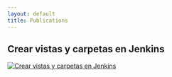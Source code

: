 ```yaml
---
layout: default
title: Publications
---
```


## Crear vistas y carpetas en Jenkins
[![Crear vistas y carpetas en Jenkins](https://img.youtube.com/vi/-KXydtZgdP4/0.jpg)](https://www.youtube.com/watch?v=-KXydtZgdP4)
